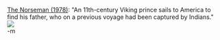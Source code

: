 <a href="http://www.imdb.com/title/tt0078007/">The Norseman (1978)</a>: "An 11th-century Viking prince sails to America to find his father, who on a previous voyage had been captured by Indians."
<br /><img src="http://home.planetinternet.be/~bliek/norseman.jpg">
<br />-m
<br />